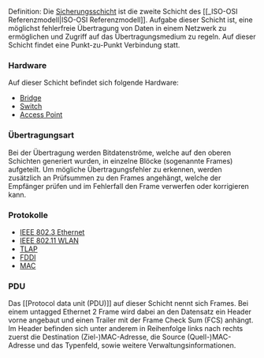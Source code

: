 Definition: Die [Sicherungsschicht](https://de.wikipedia.org/wiki/OSI-Modell#Schicht_2_%E2%80%93_Sicherungsschicht_(Data_Link_Layer)) ist die zweite Schicht des [[_ISO-OSI Referenzmodell|ISO-OSI Referenzmodell]]. Aufgabe dieser Schicht ist, eine möglichst fehlerfreie Übertragung von Daten in einem Netzwerk zu ermöglichen und Zugriff auf das Übertragungsmedium zu regeln. Auf dieser Schicht findet eine Punkt-zu-Punkt Verbindung statt.

### Hardware
Auf dieser Schicht befindet sich folgende Hardware:
- [Bridge](https://de.wikipedia.org/wiki/Bridge_\(Netzwerk\) "Bridge (Netzwerk)")
- [Switch](https://de.wikipedia.org/wiki/Switch_\(Netzwerktechnik\) "Switch (Netzwerktechnik)")
- [Access Point](https://de.wikipedia.org/wiki/Wireless_Access_Point "Wireless Access Point")

### Übertragungsart
Bei der Übertragung werden Bitdatenströme, welche auf den oberen Schichten generiert wurden,
in einzelne Blöcke (sogenannte Frames) aufgeteilt. Um mögliche Übertragungsfehler zu erkennen, werden zusätzlich an Prüfsummen zu den Frames angehängt, welche der Empfänger prüfen und im Fehlerfall den Frame verwerfen oder korrigieren kann.

### Protokolle
- [IEEE 802.3 Ethernet](https://de.wikipedia.org/wiki/Ethernet "Ethernet")
- [IEEE 802.11 WLAN](https://de.wikipedia.org/wiki/IEEE_802.11 "IEEE 802.11")
- [TLAP](https://de.wikipedia.org/wiki/TokenTalk_Link_Access_Protocol "TokenTalk Link Access Protocol")
- [FDDI](https://de.wikipedia.org/wiki/Fiber_Distributed_Data_Interface "Fiber Distributed Data Interface")
- [MAC](https://de.wikipedia.org/wiki/Media_Access_Control "Media Access Control")

### PDU
Das [[Protocol data unit (PDU)]] auf dieser Schicht nennt sich Frames. Bei einem untagged Ethernet 2 Frame wird dabei an den Datensatz ein Header vorne angebaut und einen Trailer mit der Frame Check Sum (FCS) anhängt. Im Header befinden sich unter anderem in Reihenfolge links nach rechts zuerst die Destination (Ziel-)MAC-Adresse, die Source (Quell-)MAC-Adresse und das Typenfeld, sowie weitere Verwaltungsinformationen.